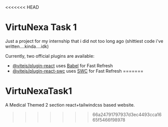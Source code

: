<<<<<<< HEAD
# VirtuNexa Task 1

Just a project for my internship that i did not too long ago (shittiest code i've written....kinda....idk)

Currently, two official plugins are available:

- [@vitejs/plugin-react](https://github.com/vitejs/vite-plugin-react/blob/main/packages/plugin-react/README.md) uses [Babel](https://babeljs.io/) for Fast Refresh
- [@vitejs/plugin-react-swc](https://github.com/vitejs/vite-plugin-react-swc) uses [SWC](https://swc.rs/) for Fast Refresh
=======
# VirtuNexaTask1
A Medical Themed 2 section react+tailwindcss based website.
>>>>>>> 66a24791797937d3ec4493cca1665f5466f98978

